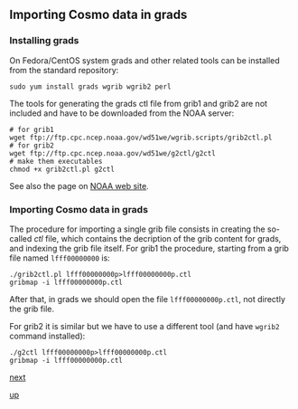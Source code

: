 ## Importing Cosmo data in grads ##

### Installing grads ###

On Fedora/CentOS system grads and other related tools can be installed
from the standard repository:

```
sudo yum install grads wgrib wgrib2 perl
```

The tools for generating the grads ctl file from grib1 and grib2 are
not included and have to be downloaded from the NOAA server:

```
# for grib1
wget ftp://ftp.cpc.ncep.noaa.gov/wd51we/wgrib.scripts/grib2ctl.pl
# for grib2
wget ftp://ftp.cpc.ncep.noaa.gov/wd51we/g2ctl/g2ctl
# make them executables
chmod +x grib2ctl.pl g2ctl
```

See also the page on [NOAA web
site](http://www.cpc.ncep.noaa.gov/products/wesley/grib2ctl.html).

### Importing Cosmo data in grads ###

The procedure for importing a single grib file consists in creating
the so-called *ctl* file, which contains the decription of the grib
content for grads, and indexing the grib file itself. For grib1 the
procedure, starting from a grib file named `lfff00000000` is:

```
./grib2ctl.pl lfff00000000p>lfff00000000p.ctl
gribmap -i lfff00000000p.ctl
```

After that, in grads we should open the file `lfff00000000p.ctl`, not
directly the grib file.

For grib2 it is similar but we have to use a different tool (and have
`wgrib2` command installed):

```
./g2ctl lfff00000000p>lfff00000000p.ctl
gribmap -i lfff00000000p.ctl
```

[next](installing_arpae_software.md)

[up](README.md)